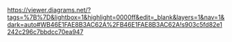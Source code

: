 https://viewer.diagrams.net/?tags=%7B%7D&lightbox=1&highlight=0000ff&edit=_blank&layers=1&nav=1&dark=auto#WB46E1FAE8B3AC62A%2FB46E1FAE8B3AC62A!s903c5fd82e1242c296c7bbdcc70ea947
